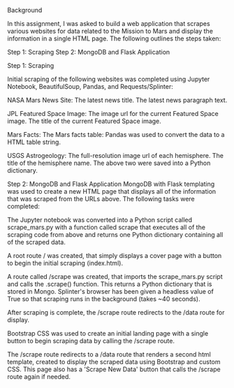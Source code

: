 Background

In this assignment, I was asked to build a web application that scrapes various websites for data related to the Mission to Mars and display the information in a single HTML page. The following outlines the steps taken:

Step 1: Scraping
Step 2: MongoDB and Flask Application

Step 1: Scraping

Initial scraping of the following websites was completed using Jupyter Notebook, BeautifulSoup, Pandas, and Requests/Splinter:

NASA Mars News Site: 
The latest news title. 
The latest news paragraph text.

JPL Featured Space Image:
The image url for the current Featured Space image.
The title of the current Featured Space image.

Mars Facts:
The Mars facts table: Pandas was used to convert the data to a HTML table string.

USGS Astrogeology:
The full-resolution image url of each hemisphere.
The title of the hemisphere name.
The above two were saved into a Python dictionary.

Step 2: MongoDB and Flask Application
MongoDB with Flask templating was used to create a new HTML page that displays all of the information that was scraped from the URLs above. The following tasks were completed:

The Jupyter notebook was converted into a Python script called scrape_mars.py with a function called scrape that executes all of the scraping code from above and returns one Python dictionary containing all of the scraped data.

A root route / was created, that simply displays a cover page with a button to begin the initial scraping (index.html).

A route called /scrape was created, that imports the scrape_mars.py script and calls the .scrape() function. This returns a Python dictionary that is stored in Mongo. Splinter's browser has been given a headless value of True so that scraping runs in the background (takes ~40 seconds).

After scraping is complete, the /scrape route redirects to the /data route for display.

Bootstrap CSS was used to create an initial landing page with a single button to begin scraping data by calling the /scrape route.

The /scrape route redirects to a /data route that renders a second html template, created to display the scraped data using Bootstrap and custom CSS. This page also has a 'Scrape New Data' button that calls the /scrape route again if needed.





